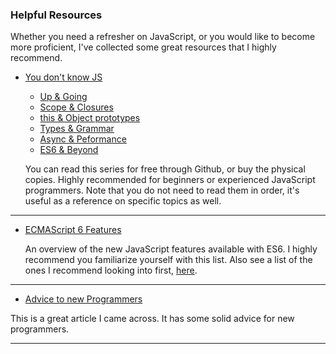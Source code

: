 ### Helpful Resources
Whether you need a refresher on JavaScript, or you would like to become more proficient,
I've collected some great resources that I highly recommend.

<!--
---

- [COMP-2913 Slack Group](https://bcit-comp2913.slack.com/signup) - Slack group for the COMP2913 course at BCIT.
Highly recommended for in-depth discussions, help from me and your peers and to get to know your classmates in general.

---
-->

- [You don't know JS](https://github.com/getify/You-Dont-Know-JS)

  - [Up & Going](https://github.com/getify/You-Dont-Know-JS/blob/master/up%20&%20going/README.md#you-dont-know-js-up--going)
  - [Scope & Closures](https://github.com/getify/You-Dont-Know-JS/blob/master/scope%20&%20closures/README.md#you-dont-know-js-scope--closures)
  - [this & Object prototypes](https://github.com/getify/You-Dont-Know-JS/blob/master/this%20&%20object%20prototypes/README.md#you-dont-know-js-this--object-prototypes)
  - [Types & Grammar](https://github.com/getify/You-Dont-Know-JS/blob/master/types%20&%20grammar/README.md#you-dont-know-js-types--grammar)
  - [Async & Peformance](https://github.com/getify/You-Dont-Know-JS/blob/master/async%20&%20performance/README.md#you-dont-know-js-async--performance)
  - [ES6 & Beyond](https://github.com/getify/You-Dont-Know-JS/blob/master/es6%20&%20beyond/README.md#you-dont-know-js-es6--beyond)

  You can read this series for free through Github, or buy the physical copies.
  Highly recommended for beginners or experienced JavaScript programmers.
  Note that you do not need to read them in order, it's useful as a reference on specific topics as well.

---

- [ECMAScript 6 Features](http://es6-features.org/#Constants)

  An overview of the new JavaScript features available with ES6. I highly recommend you familiarize yourself
  with this list. Also see a list of the ones I recommend looking into first, [here](/COMP-2913/react/2017/11/01/es6-features.html).

---

- [Advice to new Programmers](http://olafurw.com/2019-01-27-programmer-advice/)

This is a great article I came across. It has some solid advice for new programmers.

---